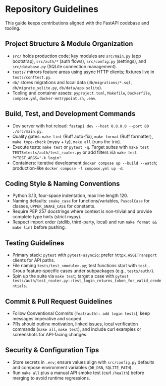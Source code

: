 # Repository Guidelines

This guide keeps contributions aligned with the FastAPI codebase and tooling.

## Project Structure & Module Organization
- `src/` holds production code; key modules are `src/main.py` (app bootstrap), `src/auth/*` (auth flows), `src/config.py` (settings), and `src/database.py` (SQLite connection management).
- `tests/` mirrors feature areas using async HTTP clients; fixtures live in `tests/conftest.py`.
- `db/` stores migrations and local data (`db/migrations/*.sql`, `db/migrate_sqlite.py`, `db/data/app.sqlite`).
- Tooling and container assets: `pyproject.toml`, `Makefile`, `Dockerfile`, `compose.yml`, `docker-entrypoint.sh`, `.env`.

## Build, Test, and Development Commands
- Dev server with hot reload: `fastapi dev --host 0.0.0.0 --port 80 ./src/main.py`.
- Quality gates: `make lint` (Ruff auto-fix), `make format` (Ruff formatter), `make type-check` (mypy + ty), `make all` (runs the trio).
- Execute tests: `make test` or `pytest -q`. Target suites with `make test TESTS=tests/auth/test_router.py` or add filters via `make test PYTEST_ARGS="-k login"`.
- Containers: iterative development `docker compose up --build --watch`; production-like `docker compose -f compose.yml up -d`.

## Coding Style & Naming Conventions
- Python 3.13, four-space indentation, max line length 120.
- Naming defaults: `snake_case` for functions/variables, `PascalCase` for classes, `UPPER_SNAKE_CASE` for constants.
- Require PEP 257 docstrings where context is non-trivial and provide complete type hints (strict mypy).
- Respect import order (stdlib, third-party, local) and run `make format && make lint` before pushing.

## Testing Guidelines
- Primary stack: `pytest` with `pytest-asyncio`; prefer `httpx.ASGITransport` clients for API paths.
- File naming `tests/test_<module>.py`; test functions start with `test_`. Group feature-specific cases under subpackages (e.g., `tests/auth/`).
- Spin up the suite via `make test`; target a case with `pytest tests/auth/test_router.py::test_login_returns_token_for_valid_credentials`.

## Commit & Pull Request Guidelines
- Follow Conventional Commits (`feat(auth): add login tests`); keep messages imperative and scoped.
- PRs should outline motivation, linked issues, local verification commands (`make all`, `make test`), and include curl examples or screenshots for API-facing changes.

## Security & Configuration Tips
- Store secrets in `.env`; ensure values align with `src/config.py` defaults and compose environment variables (`DB_DSN`, `SQLITE_PATH`).
- Run `make all` plus a manual API smoke test (curl `/health`) before merging to avoid runtime regressions.
